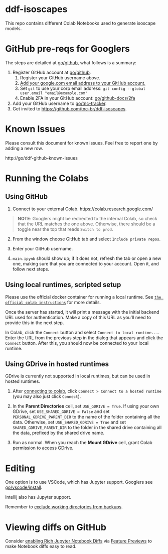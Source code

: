 # ddf-isoscapes

This repo contains different Colab Notebooks used to generate isoscape models.

# GitHub pre-reqs for Googlers

The steps are detailed
at [go/github](https://opensource.corp.google.com/github/), what follows is a
summary:

1. Register GitHub account
   at [go/github](https://opensource.corp.google.com/github/).
    1. Register your GitHub username above.
    2. [Add your google.com email address to your GitHub account.](https://help.github.com/articles/adding-an-email-address-to-your-github-account/)
    3. Set `git` to use your corp email
       address: `git config --global user.email "email@example.com"`
    4. Enable 2FA in your GitHub
       account: [go/github-docs/2fa](https://goto.google.com/github-docs/2fa)
2. Add your GitHub username
   to [go/tnc-tracker](https://docs.google.com/spreadsheets/d/1TtjoT3b_iRmRWzap5MC-hLt7V9m2R4fzSfovLJLQOTQ/edit#gid=0).
3. Get invited to https://github.com/tnc-br/ddf-isoscapes.

# Known Issues

Please consult this document for known issues. Feel free to report one by adding
a new row.

http://go/ddf-github-known-issues

# Running the Colabs

## Using GitHub

1. Connect to your external Colab. https://colab.research.google.com/

> **NOTE**: Googlers might be redirected to the internal Colab, so check that
> the URL matches the one above. Otherwise, there should be a toggle near the
> top
> that reads `Switch to prod`.

2. From the window choose GitHub tab and select `Include private repos`.

3. Enter your GitHub username.

4. `main.ipynb` should show up; if it does not, refresh the tab or open a new
   one, making sure that you are connected to your account. Open it, and follow
   next steps.

## Using local runtimes, scripted setup


Please use the official docker container for running a local runtime.
See [`the official colab instructions`](https://research.google.com/colaboratory/local-runtimes.html) for more details.

Once the server has started, it will print a message with the initial backend
URL used for authentication. Make a copy of this URL as you'll need to provide
this in the next step.

In Colab, click the `Connect` button and
select `Connect to local runtime...`. Enter the URL from the previous step in
the dialog that appears and click the `Connect` button. After this, you should
now be connected to your local runtime.

## Using GDrive in hosted runtimes

GDrive is currently not supported in local runtimes, but can be used in hosted
runtimes.

1. After [connecting to colab](#using-github),
   click `Connect > Connect to a hosted runtime` (you may also just
   click `Connect`).

2. In the **Parent Directories** cell, set `USE_GDRIVE = True`. If using your
   own GDrive, set `USE_SHARED_GDRIVE = False` and
   set `PERSONAL_GDRIVE_PARENT_DIR` to the name of the folder containing all the
   data. Otherwise, set `USE_SHARED_GDRIVE = True` and
   set `SHARED_GDRIVE_PARENT_DIR` to the folder in the shared drive containing
   all the data, prefixed by the shared drive name.

3. Run as normal. When you reach the **Mount GDrive** cell, grant Colab
   permission to access GDrive.

# Editing

One option is to use VSCode, which has Jupyter support. Googlers
see [go/vscode/install](https://go/vscode/install).

Intellij also has Jupyter support.

Remember
to [exclude working directories from backups](https://support.google.com/techstop/answer/3288893).

# Viewing diffs on GitHub

Consider [enabling Rich Jupyter Notebook Diffs](https://github.blog/changelog/2023-03-01-feature-preview-rich-jupyter-notebook-diffs/)
via [Feature Previews](https://docs.github.com/en/get-started/using-github/exploring-early-access-releases-with-feature-preview#exploring-beta-releases-with-feature-preview)
to make Notebook diffs easy to read.
